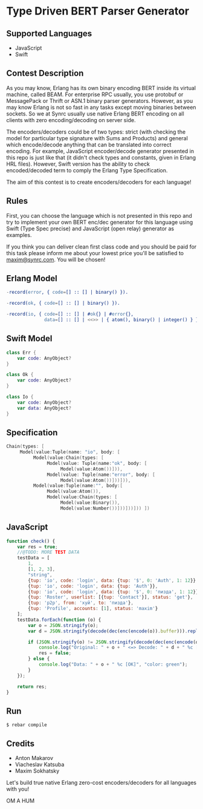 Type Driven BERT Parser Generator
=================================

Supported Languages
-------------------

* JavaScript
* Swift

Contest Description
-------------------

As you may know, Erlang has its own binary encoding BERT inside
its virtual machine, called BEAM. For enterprise RPC usually,
you use protobuf or MessagePack or Thrift or ASN.1 binary parser
generators. However, as you may know Erlang is not so fast in
any tasks except moving binaries between sockets. So we at
Synrc usually use native Erlang BERT encoding on all clients
with zero encoding/decoding on server side.

The encoders/decoders could be of two types: strict (with
checking the model for particular type signature with Sums
and Products) and general which encode/decode anything that
can be translated into correct encoding. For example, JavaScript
encoder/decode generator presented in this repo is just like
that (it didn't check types and constants, given in Erlang
HRL files). However, Swift version has the ability to check
encoded/decoded term to comply the Erlang Type Specification.

The aim of this contest is to create encoders/decoders for
each language!

Rules
-----

First, you can choose the language which is not presented in
this repo and try to implement your own BERT enc/dec generator
for this language using Swift (Type Spec precise) and
JavaScript (open relay) generator as examples.

If you think you can deliver clean first class code and
you should be paid for this task please inform me about
your lowest price you'll be satisfied to maxim@synrc.com.
You will be chosen!

Erlang Model
------------

```erlang
-record(error, { code=[] :: [] | binary() }).
```

```erlang
-record(ok, { code=[] :: [] | binary() }).
```

```erlang
-record(io, { code=[] :: [] | #ok{} | #error{},
              data=[] :: [] | <<>> | { atom(), binary() | integer() } }).
```

Swift Model
-----------

```swift
class Err {
    var code: AnyObject?
}
```

```swift
class Ok {
    var code: AnyObject?
}
```

```swift
class Io {
    var code: AnyObject?
    var data: AnyObject?
}
```

Specification
-------------

```swift
Chain(types: [
     Model(value:Tuple(name: "io", body: [
          Model(value:Chain(types: [
               Model(value: Tuple(name:"ok", body: [
                    Model(value:Atom())])),
               Model(value: Tuple(name:"error", body: [
                    Model(value:Atom())]))])),
          Model(value:Tuple(name:"", body:[
               Model(value:Atom()),
               Model(value:Chain(types: [
                    Model(value:Binary()),
                    Model(value:Number())]))]))])) ])
```

JavaScript
----------

```javascript
function check() {
    var res = true;
    //@TODO: MORE TEST DATA
    testData = [
        1,
        [1, 2, 3],
        "string",
        {tup: 'io', code: 'login', data: {tup: '$', 0: 'Auth', 1: 12}},
        {tup: 'io', code: 'login', data: {tup: 'Auth'}},
        {tup: 'io', code: 'login', data: {tup: '$', 0: 'пизда', 1: 12}},
        {tup: 'Roster', userlist: [{tup: 'Contact'}], status: 'get'},
        {tup: 'p2p', from: 'хуй', to: 'пизда'},
        {tup: 'Profile', accounts: [1], status: 'maxim'}
    ];
    testData.forEach(function (o) {
        var o = JSON.stringify(o);
        var d = JSON.stringify(decode(dec(enc(encode(o)).buffer))).replace(/\\/g, '');

        if (JSON.stringify(o) != JSON.stringify(decode(dec(enc(encode(o)).buffer)))) {
            console.log("Original: " + o + " <=> Decode: " + d + " %c [Error]", "color: red");
            res = false;
        } else {
            console.log("Data: " + o + " %c [OK]", "color: green");
        }
    });

    return res;
}
```

Run
---

```
$ rebar compile
```

Credits
-------

* Anton Makarov
* Viacheslav Katsuba
* Maxim Sokhatsky

Let's build true native Erlang zero-cost encoders/decoders for all languages with you!

OM A HUM
